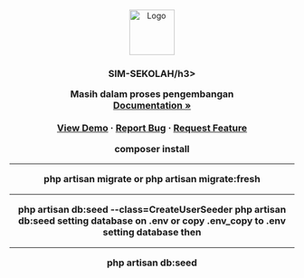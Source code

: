 
<!-- PROJECT LOGO -->
<br />
<p align="center">
  <a href="https://github.com/othneildrew/Best-README-Template">
    <img src="images/logo.png" alt="Logo" width="80" height="80">
  </a>

  <h3 align="center">SIM-SEKOLAH/h3>

  <p align="center">
   Masih dalam proses pengembangan
    <br />
    <a href="https://github.com/godgodwinter"><strong>Documentation »</strong></a>
    <br />
    <br />
    <a href="https://github.com/godgodwinter">View Demo</a>
    ·
    <a href="https://github.com/godgodwinter">Report Bug</a>
    ·
    <a href="https://github.com/godgodwinter">Request Feature</a>
  </p>
</p>

composer install

<hr>
php artisan migrate
or
php artisan migrate:fresh

<hr>
php artisan db:seed --class=CreateUserSeeder 
php artisan db:seed
setting database on .env
or
copy .env_copy to .env 
setting database then

<hr>
php artisan db:seed
